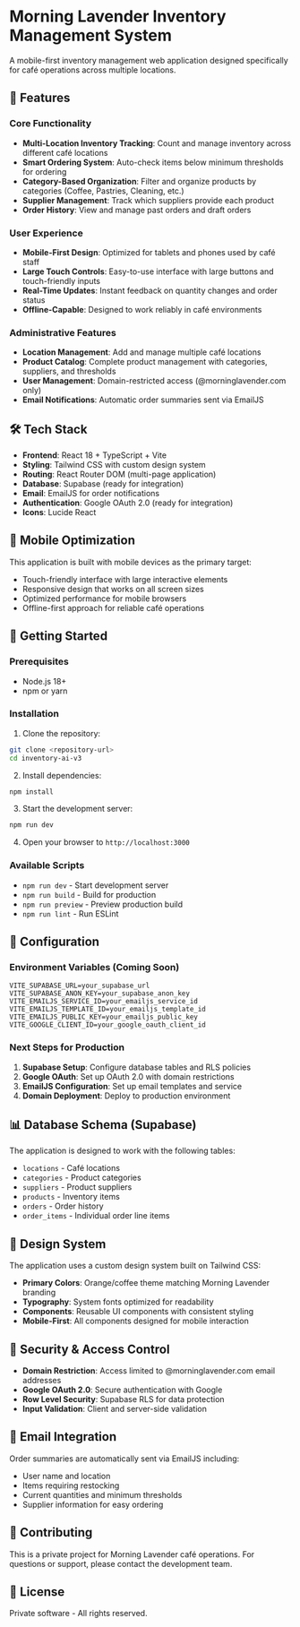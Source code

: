 # Morning Lavender Inventory Management System

A mobile-first inventory management web application designed specifically for café operations across multiple locations.

## 🚀 Features

### Core Functionality
- **Multi-Location Inventory Tracking**: Count and manage inventory across different café locations
- **Smart Ordering System**: Auto-check items below minimum thresholds for ordering
- **Category-Based Organization**: Filter and organize products by categories (Coffee, Pastries, Cleaning, etc.)
- **Supplier Management**: Track which suppliers provide each product
- **Order History**: View and manage past orders and draft orders

### User Experience
- **Mobile-First Design**: Optimized for tablets and phones used by café staff
- **Large Touch Controls**: Easy-to-use interface with large buttons and touch-friendly inputs
- **Real-Time Updates**: Instant feedback on quantity changes and order status
- **Offline-Capable**: Designed to work reliably in café environments

### Administrative Features
- **Location Management**: Add and manage multiple café locations
- **Product Catalog**: Complete product management with categories, suppliers, and thresholds
- **User Management**: Domain-restricted access (@morninglavender.com only)
- **Email Notifications**: Automatic order summaries sent via EmailJS

## 🛠 Tech Stack

- **Frontend**: React 18 + TypeScript + Vite
- **Styling**: Tailwind CSS with custom design system
- **Routing**: React Router DOM (multi-page application)
- **Database**: Supabase (ready for integration)
- **Email**: EmailJS for order notifications
- **Authentication**: Google OAuth 2.0 (ready for integration)
- **Icons**: Lucide React

## 📱 Mobile Optimization

This application is built with mobile devices as the primary target:
- Touch-friendly interface with large interactive elements
- Responsive design that works on all screen sizes
- Optimized performance for mobile browsers
- Offline-first approach for reliable café operations

## 🚀 Getting Started

### Prerequisites
- Node.js 18+ 
- npm or yarn

### Installation

1. Clone the repository:
```bash
git clone <repository-url>
cd inventory-ai-v3
```

2. Install dependencies:
```bash
npm install
```

3. Start the development server:
```bash
npm run dev
```

4. Open your browser to `http://localhost:3000`

### Available Scripts

- `npm run dev` - Start development server
- `npm run build` - Build for production
- `npm run preview` - Preview production build
- `npm run lint` - Run ESLint

## 🔧 Configuration

### Environment Variables (Coming Soon)
```env
VITE_SUPABASE_URL=your_supabase_url
VITE_SUPABASE_ANON_KEY=your_supabase_anon_key
VITE_EMAILJS_SERVICE_ID=your_emailjs_service_id
VITE_EMAILJS_TEMPLATE_ID=your_emailjs_template_id
VITE_EMAILJS_PUBLIC_KEY=your_emailjs_public_key
VITE_GOOGLE_CLIENT_ID=your_google_oauth_client_id
```

### Next Steps for Production
1. **Supabase Setup**: Configure database tables and RLS policies
2. **Google OAuth**: Set up OAuth 2.0 with domain restrictions
3. **EmailJS Configuration**: Set up email templates and service
4. **Domain Deployment**: Deploy to production environment

## 📊 Database Schema (Supabase)

The application is designed to work with the following tables:
- `locations` - Café locations
- `categories` - Product categories
- `suppliers` - Product suppliers
- `products` - Inventory items
- `orders` - Order history
- `order_items` - Individual order line items

## 🎨 Design System

The application uses a custom design system built on Tailwind CSS:
- **Primary Colors**: Orange/coffee theme matching Morning Lavender branding
- **Typography**: System fonts optimized for readability
- **Components**: Reusable UI components with consistent styling
- **Mobile-First**: All components designed for mobile interaction

## 🔐 Security & Access Control

- **Domain Restriction**: Access limited to @morninglavender.com email addresses
- **Google OAuth 2.0**: Secure authentication with Google
- **Row Level Security**: Supabase RLS for data protection
- **Input Validation**: Client and server-side validation

## 📧 Email Integration

Order summaries are automatically sent via EmailJS including:
- User name and location
- Items requiring restocking
- Current quantities and minimum thresholds
- Supplier information for easy ordering

## 🤝 Contributing

This is a private project for Morning Lavender café operations. For questions or support, please contact the development team.

## 📄 License

Private software - All rights reserved.
